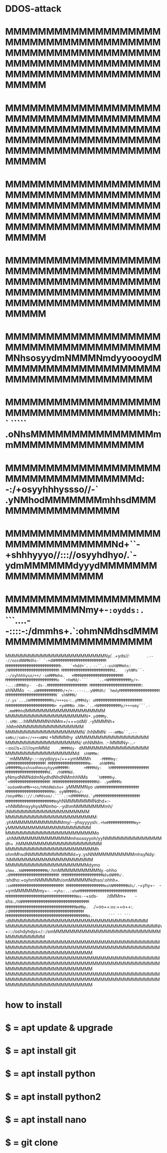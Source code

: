 # DDOS-attack
# MMMMMMMMMMMMMMMMMMMMMMMMMMMMMMMMMMMMMMMMMMMMMMMMMMMMMMMMMMMMMMMMMMMMMMMMMMMMMMMMMMMMMMMMMMMMMMMMMMMM
# MMMMMMMMMMMMMMMMMMMMMMMMMMMMMMMMMMMMMMMMMMMMMMMMMMMMMMMMMMMMMMMMMMMMMMMMMMMMMMMMMMMMMMMMMMMMMMMMMMMM
# MMMMMMMMMMMMMMMMMMMMMMMMMMMMMMMMMMMMMMMMMMMMMMMMMMMMMMMMMMMMMMMMMMMMMMMMMMMMMMMMMMMMMMMMMMMMMMMMMMMM
# MMMMMMMMMMMMMMMMMMMMMMMMMMMMMMMMMMMMMMMMMMMMMMMMMMMMMMMMMMMMMMMMMMMMMMMMMMMMMMMMMMMMMMMMMMMMMMMMMMMM
# MMMMMMMMMMMMMMMMMMMMMMMMMMMMMMMMMMMMMMMNhsosyydmNMMMNmdyyoooydMMMMMMMMMMMMMMMMMMMMMMMMMMMMMMMMMMMMMM
# MMMMMMMMMMMMMMMMMMMMMMMMMMMMMMMMMMMMMh:`        `````         .oNhsMMMMMMMMMMMMMMMmmMMMMMMMMMMMMMMMM
# MMMMMMMMMMMMMMMMMMMMMMMMMMMMMMMMMMMd:`  `-:/+osyyhhhyssso//-`   .yNMhodMMMMMMMmhhsdMMMMMMMMMMMMMMMMM
# MMMMMMMMMMMMMMMMMMMMMMMMMMMMMMMMNd+``-+shhhyyyo//::://osyyhdhyo/.`-ydmMMMMMMdyyydMMMMMMMMMMMMMMMMMMM
# MMMMMMMMMMMMMMMMMMMMMMMMMMMMNmy+-`:oydds:.`  ```....--::::-:/dmmhs+.`:ohmNMdhsdMMMMMMMMMMMMMMMMMMMMM
MMMMMMMMMMMMMMMMMMMMMMMMMNy/.  .+yds//:`    ` ``    .---//oosdNNMNdhs-` `-+dNMMMMMMMMMMMMMMMMMMMMMMM
MMMMMMMMMMMMMMMMMMMMMMMMh.   `+hdd+`. ``    `.`       `--``.:-oshNMMmhs:    /NMMMMMMMMMMMMMMMMMMMMMM
MMMMMMMMMMMMMMMMMMMMMMMd.   :yhNMs``-`    `.-/oyhhhhyso/++/`  ``-smMMMmho.   +MMMNMMMMMMMMMMMMMMMMMM
MMMMMMMMMMMMMMMMMMMMMMMo  `+hmMd/-```    `..+NMMMMMMMMMMy/+--``.`..:dMMNhy-  -ds-.MMMMMMMMMMMMMMMMMM
MMMMMMMMMMMMMMMMMMMMMMM: `shNMMo    ` `-``..oNMMMMMMMMMMh/+/+-.---:..yNMMdh/ `hmdyMMMMMMMMMMMMMMMMMM
MMMMMMMMMMMMMMMMMMMMMMN` shNMMN/   :/.ys`.../mMMMMMMMMMMs/+++os``-:.`.yMMMdy: oMMMMMMMMMMMMMMMMMMMMM
MMMMMMMMMMMMMMMMMMMMMN+ +ymMMNo`  ``.hN+.`..+NMMMMMMMMMMy/+++omy```.-`.mmMMhh``dMMMMMMMMMMMMMMMMMMMM
MMMMMMMMMMMMMMMMMMMMN+`.ydMMMy.   :.sMN:`...:hMMMMMNhNMm+/+++odM/    .-yMMMNh+ .hMmNMMMMMMMMMMMMMMMM
MMMMMMMMMMMMMMMMMMMN/  /hNMMN:  `---mMNo``..--smNs//smh+//+++oNMd`     +MMMMhy` `sMMMMMMMMMMMMMMMMMM
MMMMMMMMMMMMMMMMMMN/   ohNMMm.   .-:MMMNy-...--:oo//s+/////oymMMd`     .MMMMdy-  `dMMMMMMMMMMMMMMMMM
MMMMMMMMMMMMMMMMMMd`   shNMMm:  `` `mMMMMy-.:-:oyydoyy+/+++ymMMMh`     -MMMMmy:   yMMMMMMMMMMMMMMMMM
MMMMMMMMMMMMMMMMMMm-   ohNMMMo      oMMMMMNyoshsodhmsoyhyymMMMMM:      +MMMMdy:   hMMMMMMMMMMMMMMMMM
MMMMMMMMMMMMMMMMMMMd.  /hNMMNd.     `yNmydNMNddmNydhdNhdNMmhhNMs``    `hMMMMhy. `+MMMMMMMMMMMMMMMMMM
MMMMMMMMMMMMMMMMMMMMd- .ymMMMMs      `oodomNhmMN++os/hMddNdsho+``    .yMMMMNyo `sNMMMMMMMMMMMMMMMMMM
MMMMMMMMMMMMMMMMMMMMMm: oyNMMMMhs/-`  ``/ooymMNs:://:/mMdsoo/.````.:+dMMMMMdd.`yMMMMMMMMMMMMMMMMMMMM
MMMMMMMMMMMMMMMMMMMMMMm``yhNMMMMMMMNdhd+:-+hNMMmsyyhysMNmho-.-ydhmNMMMMMMMmh/ /NMMMMMMMMMMMMMMMMMMMM
MMMMMMMMMMMMMMMMMMMMMMM: .yhMMMMMMMMMMMMMmy/--yhsyyyysh:`.+hmMMMMMMMMMMMMmy+ `yMMMMMMMMMMMMMMMMMMMMM
MMMMMMMMMMMMMMMMMMMMMMMo  .shNMMMMMMMMMMMMMMmhsossyyoh/yyNMMMMMMMMMMMMMMdh+  .hMMMMMMMMMMMMMMMMMMMMM
MMMMMMMMMMMMMMMMMMMMMMMh`  `ohmMhsdNMMMMMMMMMMMd+y.:ysNNMMMMMMMMMMmhsyNdy:   :NMMMMMMMMMMMMMMMMMMMMM
MMMMMMMMMMMMMMMMMMMMMdymo`   -shmo..hNMMMMMMMMMMN/`.hmMMMMMMMMMMNy.-ohho`   .dMMMMMMMMMMMMMMMMMMMMMM
MMMMMMMMMMMMMMMMMMNdsdNMMh/.  `:shdho:+oyhmNMMMMMh/omMMMMMNdhso/:ohhh+.  `:smMMMMMMMMMMMMMMMMMMMMMMM
MMMMMMMMMMMMMMMMMmshNMMMMMMNds/.`-+yhy+-`  `-+ymMMMMMMmy+-.  `-+yhs:..:ohmMMMMMMMMMMMMMMMMMMMMMMMMMM
MMMMMMMMMMMMMMMMMNMMMMMMMMMMMMMNms-`-+sds-`    `/dMMm+`    `-shs:.`/hNMMMMMMMMMMMMMMMMMMMMMMMMMMMMMM
MMMMMMMMMMMMMMMMMMMMMMMMMMMMMMMNmMNy.  `./+oo++:``os``:++o++:.  `/dMMMMMMMMMMMMMMMMMMMMMMMMMMMMMMMMM
MMMMMMMMMMMMMMMMMMMMMMMMMMMMMMMMMMMMNs.       ``` `` ```      `:dMMMMMMMMMMMMMMMMMMMMMMMMMMMMMMMMMMM
MMMMMMMMMMMMMMMMMMMMMMMMMMMMMMMMMMMMMMNh+::::/oshdyhdys+/:::/smMMMMMMMMMMMMMMMMMMMMMMMMMMMMMMMMMMMMM
MMMMMMMMMMMMMMMMMMMMMMMMMMMMMMMMMMMMMMMMMMMMMMMMMMMMMMMMMMMMMMMMMMMMMMMMMMMMMMMMMMMMMMMMMMMMMMMMMMMM
MMMMMMMMMMMMMMMMMMMMMMMMMMMMMMMMMMMMMMMMMMMMMMMMMMMMMMMMMMMMMMMMMMMMMMMMMMMMMMMMMMMMMMMMMMMMMMMMMMMM
MMMMMMMMMMMMMMMMMMMMMMMMMMMMMMMMMMMMMMMMMMMMMMMMMMMMMMMMMMMMMMMMMMMMMMMMMMMMMMMMMMMMMMMMMMMMMMMMMMMM

# how to install
# $ = apt update & upgrade
# $ = apt install git
# $ = apt install python
# $ = apt install python2
# $ = apt install nano
# $ = git clone 
